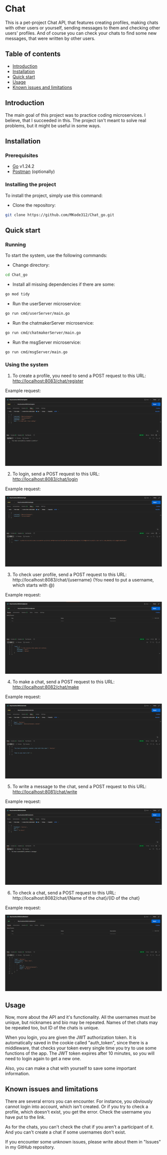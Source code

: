 # Chat
This is a pet-project Chat API, that features creating profiles, making chats with other users or yourself, sending messages to them and checking other users' profiles. And of course you can check your chats to find some new messages, that were written by other users.

## Table of contents
* [Introduction](#introduction)
* [Installation](#installation)
* [Quick start](#quick-start)
* [Usage](#usage)
* [Known issues and limitations](#known-issues-and-limitations)

## Introduction
The main goal of this project was to practice coding microservices. I believe, that I succeeded in this. The project isn't meant to solve real problems, but it might be useful in some ways.

## Installation

### Prerequisites
* [Go](https://go.dev/doc/install) v1.24.2
* [Postman](https://www.postman.com/downloads/) (optionally)

### Installing the project
To install the project, simply use this command:

* Clone the repository:
```bash
git clone https://github.com/MKode312/Chat_go.git
```

## Quick start

### Running
To start the system, use the following commands:

* Change directory:
```bash
cd Chat_go
```

* Install all missing dependencies if there are some:
```bash
go mod tidy
```

* Run the userServer microservice:
```bash
go run cmd/userServer/main.go
```

* Run the chatmakerServer microservice:
```bash
go run cmd/chatmakerServer/main.go
```

* Run the msgServer microservice:
```bash
go run cmd/msgServer/main.go
```

### Using the system
1. To create a profile, you need to send a POST request to this URL: [http://localhost:8083/chat/register](http://localhost:8083/chat/register)

Example request:
<p align="center">
<img alt="Screenshot showing the registering example." src="imgs/registerExample.png"><br>
</p>

2. To login, send a POST request to this URL: [http://localhost:8083/chat/login](http://localhost:8083/chat/login)

Example request:
<p align="center">
<img alt="Screenshot showing the login example." src="imgs/loginExample.png"><br>
</p>

3. To check user profile, send a POST request to this URL: http://localhost:8083/chat/{username} (You need to put a username, which starts with @)

Example request:
<p align="center">
<img alt="Screenshot showing the getting user example." src="imgs/getUserExample.png"><br>
</p>

4. To make a chat, send a POST request to this URL: [http://localhost:8082/chat/make](http://localhost:8082/chat/make)

Example request:
<p align="center">
<img alt="Screenshot showing the making chat example." src="imgs/makeChatExample.png"><br>
</p>

5. To write a message to the chat, send a POST request to this URL: [http://localhost:8081/chat/write](http://localhost:8081/chat/write)

Example request:
<p align="center">
<img alt="Screenshot showing the writing message example." src="imgs/writeMsgExample.png"><br>
</p>

6. To check a chat, send a POST request to this URL: http://localhost:8082/chat/{Name of the chat}/{ID of the chat}

Example request:
<p align="center">
<img alt="Screenshot showing the getting chat example." src="imgs/getChatExample.png"><br>
</p>

## Usage
Now, more about the API and it's functionality. All the usernames must be unique, but nicknames and bio may be repeated. Names of thet chats may be repeated too, but ID of the chats is unique.

When you login, you are given the JWT authorization token. It is automatically saved in the cookie called "auth_token", since there is a middleware, that checks your token every single time you try to use some functions of the app. The JWT token expires after 10 minutes, so you will need to login again to get a new one.

Also, you can make a chat with yourself to save some important information.


## Known issues and limitations
There are several errors you can encounter. For instance, you obviously cannot login into account, which isn't created. Or if you try to check a profile, which doesn't exist, you get the error. Check the username you have put to the link.

As for the chats, you can't check the chat if you aren't a participant of it. And you can't create a chat if some usernames don't exist.

If you encounter some unknown issues, please write about them in "Issues" in my GitHub repository.
